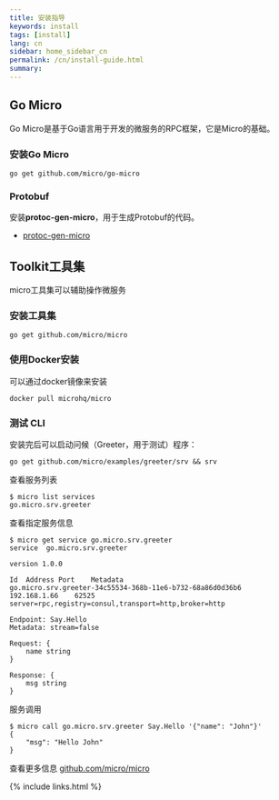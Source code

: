 ```yaml
---
title: 安装指导
keywords: install
tags: [install]
lang: cn
sidebar: home_sidebar_cn
permalink: /cn/install-guide.html
summary: 
---
```


## Go Micro

Go Micro是基于Go语言用于开发的微服务的RPC框架，它是Micro的基础。

### 安装Go Micro

```
go get github.com/micro/go-micro
```

### Protobuf

安装**protoc-gen-micro**，用于生成Protobuf的代码。

- [protoc-gen-micro](https://github.com/micro/protoc-gen-micro)

## Toolkit工具集

micro工具集可以辅助操作微服务

### 安装工具集

```
go get github.com/micro/micro
```

### 使用Docker安装

可以通过docker镜像来安装

```
docker pull microhq/micro
```

### 测试 CLI

安装完后可以启动问候（Greeter，用于测试）程序：

```shell
go get github.com/micro/examples/greeter/srv && srv
```

查看服务列表

```shell
$ micro list services
go.micro.srv.greeter
```

查看指定服务信息

```shell
$ micro get service go.micro.srv.greeter
service  go.micro.srv.greeter

version 1.0.0

Id	Address	Port	Metadata
go.micro.srv.greeter-34c55534-368b-11e6-b732-68a86d0d36b6	192.168.1.66	62525	server=rpc,registry=consul,transport=http,broker=http

Endpoint: Say.Hello
Metadata: stream=false

Request: {
	name string
}

Response: {
	msg string
}
```

服务调用

```shell
$ micro call go.micro.srv.greeter Say.Hello '{"name": "John"}'
{
	"msg": "Hello John"
}
```

查看更多信息 [github.com/micro/micro](https://github.com/micro/micro)

{% include links.html %}
